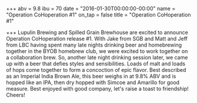 +++
abv = 9.8
ibu = 70
date = "2016-01-30T00:00:00-00:00"
name = "Operation CoHoperation #1"
on_tap = false
title = "Operation CoHoperation #1"

+++
Lupulin Brewing and Spilled Grain Brewhouse are excited to announce Operation CoHoperation release #1. With Jake from SGB and Matt and Jeff from LBC having spent many late nights drinking beer and homebrewing together in the BYOB homebrew club, we were excited to work together on a collaboration brew. So, another late night drinking session later, we came up with a beer that defies styles and sensibilities. Loads of malt and loads of hops come together to form a concoction of epic flavor. Best described as an Imperial India Brown Ale, this beer weighs in at 9.8% ABV and is hopped like an IPA, then dry hopped with Simcoe and Amarillo for good measure. Best enjoyed with good company, let's raise a toast to friendship! Cheers!
